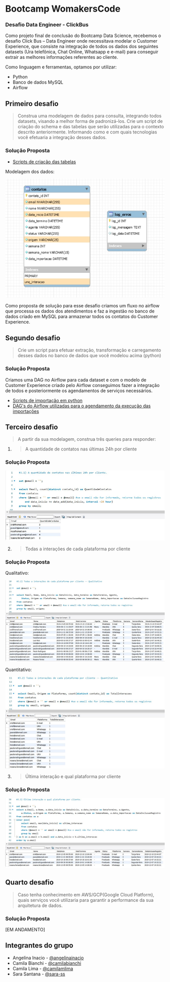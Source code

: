 # Bootcamp WomakersCode
### Desafio Data Engineer - ClickBus

Como projeto final de conclusão do Bootcamp Data Science, recebemos o desafio Click Bus – Data Engineer onde necessitava modelar o Customer Experience, que
consiste na integração de todos os dados dos seguintes datasets (Ura telefônica, Chat Online, Whatsapp e e-mail) para conseguir extrair as melhores informações referentes ao cliente.

Como linguagem e ferramentas, optamos por utilizar:

* Python
* Banco de dados MySQL
* Airflow

## Primeiro desafio

> Construa uma modelagem de dados para consulta, integrando todos datasets, visando a melhor forma de padronizá-los. Crie um script de criação do schema e das tabelas que serão utilizadas para o contexto descrito anteriormente. Informando como e com quais tecnologias você efetuaria a integração desses dados.

### Solução Proposta

* <a href="https://github.com/camilabianchi/graces_desafio/tree/master/1_modelagem">Scripts de criação das tabelas</a>

Modelagem dos dados:

<img src="https://github.com/camilabianchi/graces_desafio/blob/master/1_modelagem/modelagem.jpg?raw=true" title="Img" alt="Img">

Como proposta de solução para esse desafio criamos um fluxo no airflow que processa os dados dos atendimentos e faz a ingestão no banco de dados criado em MySQL para armazenar todos os contatos do Customer Experience.

## Segundo desafio

> Crie um script para efetuar extração, transformação e carregamento desses dados no banco de dados que você modelou acima (python)

### Solução Proposta

Criamos uma DAG no Airflow para cada dataset e com o modelo de Customer Experience criado pelo Airflow conseguimos fazer a integração de todos e posteriormente os agendamentos de serviços necessários.

* <a href="https://github.com/camilabianchi/graces_desafio/tree/master/2_importacao_python_airflow">Scripts de importação em python</a>
* <a href="https://github.com/camilabianchi/graces_desafio/tree/master/2_importacao_python_airflow/airflow_dags">DAG's do Airflow utilizadas para o agendamento da execução das importações</a>

## Terceiro desafio

> A partir da sua modelagem, construa três queries para responder:

1. > A quantidade de contatos nas últimas 24h por cliente

### Solução Proposta


<img src="https://github.com/camilabianchi/graces_desafio/blob/master/3_queries/questao3_1.JPG?raw=true" title="Img" alt="Img">


2. > Todas a interações de cada plataforma por cliente

### Solução Proposta


Qualitativo:

<img src="https://github.com/camilabianchi/graces_desafio/blob/master/3_queries/questao3_2_ql.JPG" title="Img" alt="Img">


Quantitativo:

<img src="https://github.com/camilabianchi/graces_desafio/blob/master/3_queries/questao3_2_qt.JPG" title="Img" alt="Img">


3. > Última interação e qual plataforma por cliente


### Solução Proposta


<img src="https://github.com/camilabianchi/graces_desafio/blob/master/3_queries/questao3_3.JPG" title="Img" alt="Img">



## Quarto desafio

> Caso tenha conhecimento em AWS/GCP(Google Cloud Platform), quais serviços você utilizaria para garantir a performance da sua arquitetura de dados.

### Solução Proposta

[EM ANDAMENTO]
 

## Integrantes do grupo

* Angelina Inacio - <a href="https://www.linkedin.com/in/angelinainacio/">@angelinainacio</a>
* Camila Bianchi - <a href="https://www.linkedin.com/in/camilabianchi/">@camilabianchi</a>
* Camila Lima - <a href="https://www.linkedin.com/in/camilamlima/">@camilamlima</a>
* Sara Santana - <a href="https://www.linkedin.com/in/sara-ss/">@sara-ss</a>
